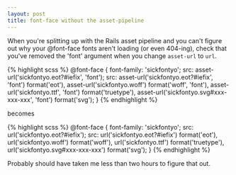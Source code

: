 ```yaml
---
layout: post
title: font-face without the asset-pipeline
---
```


When you're splitting up with the Rails asset pipeline and you can't figure out why your @font-face fonts aren't loading (or even 404-ing), check that you've removed the 'font' argument when you change `asset-url` to `url`.

{% highlight scss %}
@font-face {
  font-family: 'sickfontyo';
    src: asset-url('sickfontyo.eot?#iefix', 'font');
    src: asset-url('sickfontyo.eot?#iefix', 'font') format('eot'),
          asset-url('sickfontyo.woff') format('woff', 'font'),
          asset-url('sickfontyo.ttf', 'font') format('truetype'),
          asset-url('sickfontyo.svg#xxx-xxx-xxx', 'font') format('svg');
}
{% endhighlight %}

becomes

{% highlight scss %}
@font-face {
  font-family: 'sickfontyo';
    src: url('sickfontyo.eot?#iefix');
    src: url('sickfontyo.eot?#iefix') format('eot'),
          url('sickfontyo.woff') format('woff'),
          url('sickfontyo.ttf') format('truetype'),
          url('sickfontyo.svg#xxx-xxx-xxx') format('svg');
}
{% endhighlight %}

Probably should have taken me less than two hours to figure that out.